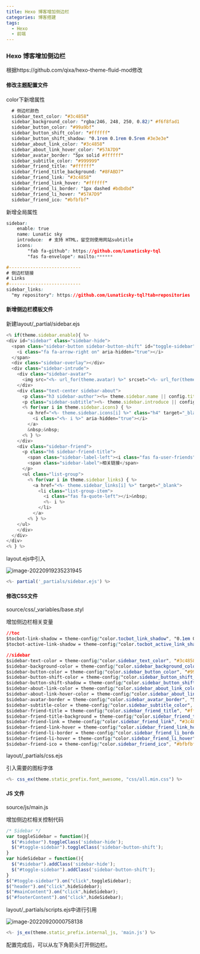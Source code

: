 ```yaml
---
title: Hexo 博客增加侧边栏
categories: 博客搭建
tags:
  - Hexo
  - 前端
---
```

### Hexo 博客增加侧边栏

根据https://github.com/qixa/hexo-theme-fluid-mod修改

#### 修改主题配置文件

color下新增属性

```css
  # 侧边栏颜色
  sidebar_text_color: "#3c4858"
  sidebar_background_color: "rgba(246, 248, 250, 0.82)" #f6f8fad1
  sidebar_button_color: "#99a9bf"
  sidebar_button_shift_color: "#ffffff"
  sidebar_button_shift_shadow: "0.1rem 0.1rem 0.5rem #3e3e3e"
  sidebar_about_link_color: "#3c4858"
  sidebar_about_link_hover_color: "#57A7D9"
  sidebar_avatar_border: "5px solid #ffffff"
  sidebar_subtitle_color: "#999999"
  sidebar_friend_title: "#ffffff"
  sidebar_friend_title_background: "#8FABD7"
  sidebar_friend_link: "#3c4858"
  sidebar_friend_link_hover: "#ffffff"
  sidebar_friend_li_border: "1px dashed #bdbdbd"
  sidebar_friend_li_hover: "#57A7D9"
  sidebar_friend_ico: "#bfbfbf"
```

新增全局属性

```css
sidebar:
    enable: true
    name: Lunatic sky
    introduce:  # 支持 HTML，留空则使用网站subtitle
    icons: 
        "fab fa-github": https://github.com/Lunaticsky-tql
        "fas fa-envelope": mailto:******

#---------------------------
# 侧边栏链接
# Links
#---------------------------    
sidebar_links:
  "my repository": https://github.com/Lunaticsky-tql?tab=repositories
```



#### 新增侧边栏模板文件

新建layout/_partial/sidebar.ejs

```javascript
<% if(theme.sidebar.enable){ %>
<div id="sidebar" class="sidebar-hide">
  <span class="sidebar-button sidebar-button-shift" id="toggle-sidebar" >
    <i class="fa fa-arrow-right on" aria-hidden="true"></i>
  </span>
  <div class="sidebar-overlay"></div>
  <div class="sidebar-intrude">
    <div class="sidebar-avatar">
      <img src="<%- url_for(theme.avatar) %>" srcset="<%- url_for(theme.avatar) %>" alt="avatar"/>
    </div>
    <div class="text-center sidebar-about">
      <p class="h3 sidebar-author"><%= theme.sidebar.name || config.title %></p>
      <p class="sidebar-subtitle"><%- theme.sidebar.introduce || config.subtitle %></p>
      <% for(var i in theme.sidebar.icons) { %>
        <a href="<%- theme.sidebar.icons[i] %>" class="h4" target="_blank">
          <i class="<%- i %>" aria-hidden="true"></i>
        </a>
        &nbsp;&nbsp;
      <% } %>
    </div>
    <div class="sidebar-friend">
      <p class="h6 sidebar-friend-title">
        <span class="sidebar-label-left"><i class="fas fa-user-friends"></i></span>
        <span class="sidebar-label">相关链接</span>
      </p>
      <ul class="list-group">
        <% for(var i in theme.sidebar_links) { %>
          <a href="<%- theme.sidebar_links[i] %>" target="_blank">
            <li class="list-group-item">
              <i class="fas fa-quote-left"></i>&nbsp;
              <%- i %>
            </li>
          </a>
        <% } %>
    </ul>
    </div>
  </div>
</div>
<% } %>
```

layout.ejs中引入

![image-20220919235231945](https://raw.githubusercontent.com/Lunaticsky-tql/my_picbed/main/Hexo%20%E5%8D%9A%E5%AE%A2%E5%A2%9E%E5%8A%A0%E4%BE%A7%E8%BE%B9%E6%A0%8F/20220920002715526487_276_image-20220919235231945.png)

```javascript
<%- partial('_partials/sidebar.ejs') %>
```

#### 修改CSS文件

source/css/_variables/base.styl

增加侧边栏相关变量

```css
//toc
$tocbot-link-shadow = theme-config("color.tocbot_link_shadow", "0.1em 0.1em 0.2em #ffffff")
$tocbot-active-link-shadow = theme-config("color.tocbot_active_link_shadow", "0.1em 0.1em 0.2em #ffbcbc")

//sidebar
$sidebar-text-color = theme-config("color.sidebar_text_color", "#3c4858")
$sidebar-background-color = theme-config("color.sidebar_background_color", "#f6f8fad1")
$sidebar-button-color = theme-config("color.sidebar_button_color", "#99a9bf")
$sidebar-button-shift-color = theme-config("color.sidebar_button_shift_color", "#ffffff")
$sidebar-button-shift-shadow = theme-config("color.sidebar_button_shift_shadow", "0.1rem 0.1rem 0.5rem #3e3e3e")
$sidebar-about-link-color = theme-config("color.sidebar_about_link_color", "#3c4858")
$sidebar-about-link-hover-color = theme-config("color.sidebar_about_link_hover_color", "#fe4365")
$sidebar-avatar-border = theme-config("color.sidebar_avatar_border", "5px solid #ffffff")
$sidebar-subtitle-color = theme-config("color.sidebar_subtitle_color", "#999999")
$sidebar-friend-title = theme-config("color.sidebar_friend_title", "#ffffff")
$sidebar-friend-title-background = theme-config("color.sidebar_friend_title_background", "#fe91b4")
$sidebar-friend-link = theme-config("color.sidebar_friend_link", "#3c4858")
$sidebar-friend-link-hover = theme-config("color.sidebar_friend_link_hover", "#ffffff")
$sidebar-friend-li-border = theme-config("color.sidebar_friend_li_border", "1px dashed #bdbdbd")
$sidebar-friend-li-hover = theme-config("color.sidebar_friend_li_hover", "#fe91b4")
$sidebar-friend-ico = theme-config("color.sidebar_friend_ico", "#bfbfbf")
```

layout/_partials/css.ejs

引入需要的图标字体

```javascript
<%- css_ex(theme.static_prefix.font_awesome, "css/all.min.css") %>
```

#### JS 文件

source/js/main.js

增加侧边栏相关控制代码

```javascript
/* Sidebar */
var toggleSidebar = function(){
  $("#sidebar").toggleClass('sidebar-hide');
  $("#toggle-sidebar").toggleClass('sidebar-button-shift');
}
var hideSidebar = function(){
  $("#sidebar").addClass('sidebar-hide');
  $("#toggle-sidebar").addClass('sidebar-button-shift');
}
$("#toggle-sidebar").on("click",toggleSidebar);
$("header").on("click",hideSidebar);
$("#mainContent").on("click",hideSidebar);
$("#footerContent").on("click",hideSidebar);
```

layout/_partials/scripts.ejs中进行引用

![image-20220920000758138](https://raw.githubusercontent.com/Lunaticsky-tql/my_picbed/main/Hexo%20%E5%8D%9A%E5%AE%A2%E5%A2%9E%E5%8A%A0%E4%BE%A7%E8%BE%B9%E6%A0%8F/20220920002717155064_217_image-20220920000758138.png)

```javascript
<%- js_ex(theme.static_prefix.internal_js, 'main.js') %>
```

配置完成后，可以从左下角箭头打开侧边栏。